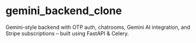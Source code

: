 # gemini_backend_clone
Gemini-style backend with OTP auth, chatrooms, Gemini AI integration, and Stripe subscriptions – built using FastAPI &amp; Celery.
